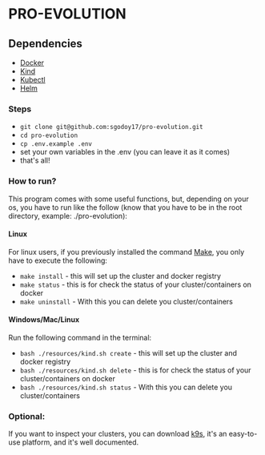 # PRO-EVOLUTION

## Dependencies

- [Docker](https://docs.docker.com/engine/install/)
- [Kind](https://kind.sigs.k8s.io/docs/user/quick-start/#installation)
- [Kubectl](https://kubernetes.io/docs/tasks/tools/)
- [Helm](https://helm.sh/docs/intro/install/)

### Steps
- ```git clone git@github.com:sgodoy17/pro-evolution.git```
- ```cd pro-evolution```
- ```cp .env.example .env```
- set your own variables in the .env (you can leave it as it comes)
- that's all!

### How to run?
This program comes with some useful functions, but, depending on your os, you have to run like the follow (know that you have to be in the root directory, example: ./pro-evolution):

#### Linux
For linux users, if you previously installed the command [Make](https://linuxhint.com/install-make-ubuntu/), you only have to execute the following:
- ```make install``` - this will set up the cluster and docker registry
- ```make status``` - this is for check the status of your cluster/containers on docker
- ```make uninstall``` - With this you can delete you cluster/containers

#### Windows/Mac/Linux
Run the following command in the terminal:
- ```bash ./resources/kind.sh create``` - this will set up the cluster and docker registry
- ```bash ./resources/kind.sh delete``` - this is for check the status of your cluster/containers on docker
- ```bash ./resources/kind.sh status``` - With this you can delete you cluster/containers

### Optional:
If you want to inspect your clusters, you can download [k9s](https://k9scli.io/topics/install/), it's an easy-to-use platform, and it's well documented.